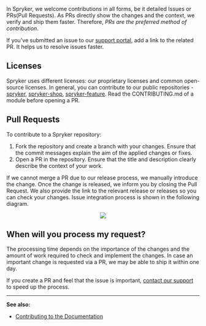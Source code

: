 
In Spryker, we welcome contributions in all forms, be it detailed Issues or PRs(Pull Requests). As PRs directly show the changes and the context, we verify and ship them faster. Therefore, *PRs are the preferred method of contribution*. 

If you've submitted an issue to our [support portal](https://spryker.force.com/support/s/), add a link to the related PR. It helps us to resolve issues faster.

## Licenses
Spryker uses different licenses: our proprietary licenses and common open-source licenses. In general, you can contribute to our public repositories - [spryker](https://github.com/spryker), [spryker-shop](https://github.com/spryker-shop), [spryker-feature](https://github.com/spryker-feature). Read the CONTRIBUTING.md of a module before opening a PR.

## Pull Requests
To contribute to a Spryker repository:
1. Fork the repository and create a branch with your changes. Ensure that the commit messages explain the aim of the applied changes or fixes. 
2. Open a PR in the repository. Ensure that the title and description clearly describe the context of your work. 

If we cannot merge a PR due to our release process, we manually introduce the change. Once the change is released, we inform you by closing the Pull Request. We also provide the link to the relevant release or releases so you can check your changes. Issue integration process is shown in the following diagram.

<div style="text-align:center;"><img src="https://spryker.s3.eu-central-1.amazonaws.com/docs/Developer+Guide/Code+Contribution+Guide/code-contirubtion.png"></div>



## When will you process my request?

The processing time depends on the importance of the changes and the amount of work required to check and implement the changes. In case an important change is requested via a PR, we may be able to ship it within one day.

If you create a PR and feel that the issue is important, [contact our support](https://spryker.force.com/support/s/) to speed up the process.

--- 
**See also:**
* [Contributing to the Documentation](https://documentation.spryker.com/docs/about-documentation#contributing-to-the-documentation)
